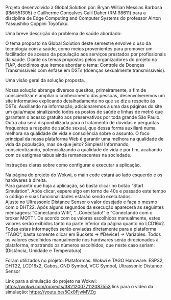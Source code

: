 Projeto desenvolvido à Global Solution por:
Bryan Willian Messias Barbosa (RM:551305) e 
Guilherme Gonçalves Calil Daher (RM:98611)  para a disciplina de Edge Computing and Computer Systems do professor Airton Yassushiko Coppini Toyofuku.

Uma breve descrição do problema de saúde abordado: 

O tema proposto na Global Solution deste semestre envolve o uso da tecnologia com a saúde, como meios provenientes para promover um facilitador de acesso da população aos serviços prestados por profissionais da saúde. Diante os temas propostos pelos organizadores do projeto na FIAP, decidimos que iremos abordar o tema: Controle de Doenças Transmissíveis com ênfase em DSTs (doenças sexualmente transmissíveis). 

Uma visão geral da solução proposta. 

Nossa solução abrange diversos quesitos, primeiramente, a fim de conscientizar e ampliar o conhecimento das pessoas, desenvolveremos um site informativo explicando detalhadamente no que se diz a respeito às DSTs. Auxiliando na informação, adicionaremos a uma das páginas do site um guia/mapa sinalizando todos os postos de saúde e linhas de metrô que garantem o acesso gratuito aos preservativos por toda grande São Paulo. Outra aba será disponibilizada para o tratamento de dúvidas e perguntas frequentes a respeito de saúde sexual, que dessa forma auxiliará numa melhora na qualidade de vida e consciência sobre o assunto. O foco principal da nossa plataforma Web é garantir uma melhora na qualidade de vida da população, mas de que jeito? Simples! Informando, conscientizando, potencializando a qualidade de vida e por fim, acabando com os estigmas tabus ainda remanescentes na sociedade. 

Instruções claras sobre como configurar e executar a aplicação. 

Na página do projeto do Wokwi, o main code estará ao lado esquerdo e os hardwares à direita.  
Para garantir que haja a aplicação, só basta clicar no botão “Start Simulation”. 
Após clicar, espere algo em torno de 40s e passado este tempo o código e suas funcionalidades estarão sendo executados.  
Ajuste no Ultrassonic Distance Sensor o valor desejado e faça o mesmo com o DHT22. 
Após alguns segundos da execução aparecerá as seguintes mensagens: “Conectando Wifi”, “...Conectado!” e “Conectando com o broker MQTT”. 
De acordo com os valores escolhidos manualmente, estes valores serão exibidos tanto na parte inferior da página quanto no LCD16x2. 
Todas estas informações serão enviadas diretamente para a plataforma “TAGO”, basta somente clicar em Buckets -> #Device1 -> Variables. 
Todos os valores escolhidos manualmente nos hardwares serão direcionados à plataforma, mostrando os números escolhidos, que neste caso seriam: (Distância, Umidade e Temperatura) 

Foram utilizados no projeto: 
Plataformas: Wokwi e TAGO 
Hardware: ESP32, DHT22, LCD16x2, Cabos, GND Symbol, VCC Symbol, Ultrassonic Distance Sensor 

Link para a simulação do projeto na Wokwi: https://wokwi.com/projects/382120077112087553
link para o vídeo da simulação: https://youtu.be/5Cx0FjwMVZg